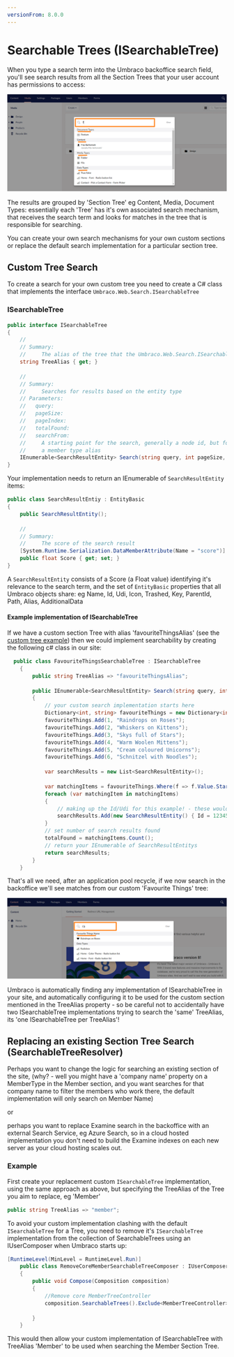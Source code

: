```yaml
---
versionFrom: 8.0.0
---
```


# Searchable Trees (ISearchableTree)

When you type a search term into the Umbraco backoffice search field, you'll see search results from all the Section Trees that your user account has permissions to access:

![Content Section Dashboards](images/backoffice-search-v8.png)

The results are grouped by 'Section Tree' eg Content, Media, Document Types: essentially each 'Tree' has it's own associated search mechanism, that receives the search term and looks for matches in the tree that is responsible for searching.

You can create your own search mechanisms for your own custom sections or replace the default search implementation for a particular section tree.

## Custom Tree Search

To create a search for your own custom tree you need to create a C# class that implements the interface `Umbraco.Web.Search.ISearchableTree`

### ISearchableTree

```csharp
public interface ISearchableTree
{
    //
    // Summary:
    //     The alias of the tree that the Umbraco.Web.Search.ISearchableTree belongs to
    string TreeAlias { get; }

    //
    // Summary:
    //     Searches for results based on the entity type
    // Parameters:
    //   query:
    //   pageSize:
    //   pageIndex:
    //   totalFound:
    //   searchFrom:
    //     A starting point for the search, generally a node id, but for members this is
    //     a member type alias
    IEnumerable<SearchResultEntity> Search(string query, int pageSize, long pageIndex, out long totalFound, string searchFrom = null);
}
```

Your implementation needs to return an IEnumerable of `SearchResultEntity` items:

```csharp
public class SearchResultEntiy : EntityBasic
{
    public SearchResultEntity();

    //
    // Summary:
    //     The score of the search result
    [System.Runtime.Serialization.DataMemberAttribute(Name = "score")]
    public float Score { get; set; }
}
```

A `SearchResultEntity` consists of a Score (a Float value) identifying it's relevance to the search term, and the set of `EntityBasic` properties that all Umbraco objects share: eg Name, Id, Udi, Icon, Trashed, Key, ParentId, Path, Alias, AdditionalData

#### Example implementation of ISearchableTree

If we have a custom section Tree with alias 'favouriteThingsAlias' (see the [custom tree example](../trees-v7.md)) then we could implement searchability by creating the following c# class in our site:

```csharp
  public class FavouriteThingsSearchableTree : ISearchableTree
    {
        public string TreeAlias => "favouriteThingsAlias";

        public IEnumerable<SearchResultEntity> Search(string query, int pageSize, long pageIndex, out long totalFound, string searchFrom = null)
        {
            // your custom search implementation starts here
            Dictionary<int, string> favouriteThings = new Dictionary<int, string>();
            favouriteThings.Add(1, "Raindrops on Roses");
            favouriteThings.Add(2, "Whiskers on Kittens");
            favouriteThings.Add(3, "Skys full of Stars");
            favouriteThings.Add(4, "Warm Woolen Mittens");
            favouriteThings.Add(5, "Cream coloured Unicorns");
            favouriteThings.Add(6, "Schnitzel with Noodles");

            var searchResults = new List<SearchResultEntity>();

            var matchingItems = favouriteThings.Where(f => f.Value.StartsWith(query, true, System.Globalization.CultureInfo.CurrentCulture));
            foreach (var matchingItem in matchingItems)
            {
                // making up the Id/Udi for this example! - these would normally be different for each search result.
                searchResults.Add(new SearchResultEntity() { Id = 12345, Alias = "favouriteThingItem", Icon = "icon-favorite", Key = new Guid("325746a0-ec1e-44e8-8f7b-6e7c4aab36d1"), Name = matchingItem.Value, ParentId = -1, Path = "-1,123456", Score = 1.0F, Trashed = false, Udi = Udi.Create("document", new Guid("325746a0-ec1e-44e8-8f7b-6e7c4aab36d1")) });
            }
            // set number of search results found
            totalFound = matchingItems.Count();
            // return your IEnumerable of SearchResultEntitys
            return searchResults;
        }
    }
```

That's all we need, after an application pool recycle, if we now search in the backoffice we'll see matches from our custom 'Favourite Things' tree:

![Content Section Dashboards](images/favouritethings-search-v8.png)

Umbraco is automatically finding any implementation of ISearchableTree in your site, and automatically configuring it to be used for the custom section mentioned in the TreeAlias property - so be careful not to accidentally have two ISearchableTree implementations trying to search the 'same' TreeAlias, its 'one ISearchableTree per TreeAlias'!

## Replacing an existing Section Tree Search (SearchableTreeResolver)

Perhaps you want to change the logic for searching an existing section of the site, (why? - well you might have a 'company name' property on a MemberType in the Member section, and you want searches for that company name to filter the members who work there, the default implementation will only search on Member Name)

or

perhaps you want to replace Examine search in the backoffice with an external Search Service, eg Azure Search, so in a cloud hosted implementation you don't need to build the Examine indexes on each new server as your cloud hosting scales out.

### Example

First create your replacement custom `ISearchableTree` implementation, using the same approach as above, but specifying the TreeAlias of the Tree you aim to replace, eg 'Member'

```csharp
public string TreeAlias => "member";
```

To avoid your custom implementation clashing with the default `ISearchableTree` for a Tree, you need to remove it's `ISearchableTree` implementation from the collection of SearchableTrees using an IUserComposer when Umbraco starts up:

```csharp
[RuntimeLevel(MinLevel = RuntimeLevel.Run)]
    public class RemoveCoreMemberSearchableTreeComposer : IUserComposer
    {
        public void Compose(Composition composition)
        {
            //Remove core MemberTreeController
            composition.SearchableTrees().Exclude<MemberTreeController>();

        }
    }
```

This would then allow your custom implementation of ISearchableTree with TreeAlias 'Member' to be used when searching the Member Section Tree.
